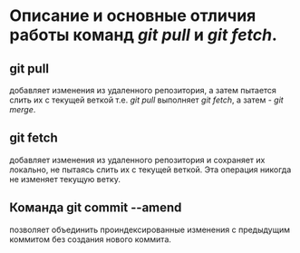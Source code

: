 # Описание и основные отличия работы команд _git pull_ и _git fetch_.

## git pull

добавляет изменения из удаленного репозитория, а затем пытается слить их с текущей веткой т.е. _git pull_ выполняет _git fetch_, а затем - _git merge_.

## git fetch

добавляет изменения из удаленного репозитория и сохраняет их локально, не пытаясь слить их с текущей веткой. Эта операция никогда не изменяет текущую ветку.

## Команда git commit --amend 

позволяет объединить проиндексированные изменения с предыдущим коммитом без создания нового коммита.

